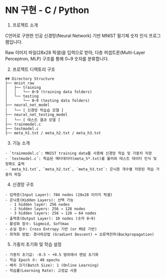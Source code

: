 # NN 구현 - C / Python

1. 프로젝트 소개

C언어로 구현한 인공 신경망(Neural Network) 기반 MNIST 필기체 숫자 인식 프로그램입니다.  

Raw 이미지 파일(28x28 픽셀)을 입력으로 받아, 다층 퍼셉트론(Multi-Layer Perceptron, MLP) 구조를 통해 0~9 숫자를 분류합니다.

2. 프로젝트 디렉토리 구조
```
## Directory Structure
├── mnist_raw
│   ├── training
│   │   └── 0~9 (training data folders)
│   └── testing
│       └── 0~9 (testing data folders)
├── neural_net_model
│   └── [ 신경망 학습습 모델 ]
├── neural_net_testing_model
│   └── [ 테스트 결과 모델 ]
├── trainmodel.c
├── testmodel.c
├── meta_h1.txt / meta_h2.txt / meta_h3.txt
```

3. 기능 소개
```
- `trainmodel.c`: MNIST training data를 사용해 신경망 학습 및 가중치 저장
- `testmodel.c`: 학습된 메타데이터(meta_h*.txt)를 불러와 테스트 데이터 인식 및 정확도 출력
- `meta_h1.txt`, `meta_h2.txt`, `meta_h3.txt`: 은닉층 개수별 저장된 학습 가중치 파일
```

4. 신경망 구조
```
- 입력층(Input Layer): 784 nodes (28x28 이미지 픽셀)
- 은닉층(Hidden Layers): 선택 가능
  - 1 hidden layer: 256 nodes
  - 2 hidden layers: 256 → 128 nodes
  - 3 hidden layers: 256 → 128 → 64 nodes
- 출력층(Output Layer): 10 nodes (숫자 0~9)
- 활성화 함수: Sigmoid, Softmax
- 손실 함수: Cross Entropy 기반 (or MSE 기반)
- 최적화 방법: 경사하강법 (Gradient Descent) + 오류역전파(Backpropagation)
```

5. 가중치 초기화 및 학습 설정
```
- 가중치 초기값: -0.5 ~ +0.5 범위에서 랜덤 초기화
- 학습 Epoch 수: 40 epochs
- 배치 크기(Batch Size): 1 (Online Learning)
- 학습률(Learning Rate): 고정값 사용
```